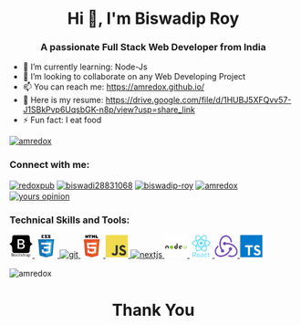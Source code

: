 <!-- ### Hi there 👋

<!--
**amREDOX/amREDOX** is a ✨ _special_ ✨ repository because its `README.md` (this file) appears on your GitHub profile.

Here are some ideas to get you started:
-->



<h1 align="center" color="green">Hi 👋, I'm Biswadip Roy</h1>
<h3 align="center">A passionate Full Stack Web Developer from India</h3>

- 🌱 I’m currently learning: Node-Js
- 👯 I’m looking to collaborate on any Web Developing Project
- 📫 You can reach me: https://amredox.github.io/
- 🔭 Here is my resume: https://drive.google.com/file/d/1HUBJ5XFQvv57-J1SBkPvp6UqsbGK-n8p/view?usp=share_link
- ⚡ Fun fact: I eat food


<p align="left"> <a href="https://github.com/ryo-ma/github-profile-trophy"><img src="https://github-profile-trophy.vercel.app/?username=amREDOX" alt="amredox" /></a> </p>



<h3 align="left">Connect with me:</h3>
<p align="left">
<a href="https://codepen.io/redoxpub" target="blank"><img align="center" src="https://raw.githubusercontent.com/rahuldkjain/github-profile-readme-generator/master/src/images/icons/Social/codepen.svg" alt="redoxpub" height="30" width="40" /></a>
<a href="https://twitter.com/biswadi28831068" target="blank"><img align="center" src="https://raw.githubusercontent.com/rahuldkjain/github-profile-readme-generator/master/src/images/icons/Social/twitter.svg" alt="biswadi28831068" height="30" width="40" /></a>
<a href="https://linkedin.com/in/biswadip-roy" target="blank"><img align="center" src="https://raw.githubusercontent.com/rahuldkjain/github-profile-readme-generator/master/src/images/icons/Social/linked-in-alt.svg" alt="biswadip-roy" height="30" width="40" /></a>
<a href="https://codesandbox.com/amREDOX" target="blank"><img align="center" src="https://raw.githubusercontent.com/rahuldkjain/github-profile-readme-generator/master/src/images/icons/Social/codesandbox.svg" alt="amredox" height="30" width="40" /></a>
<a href="https://www.youtube.com/c/yours opinion" target="blank"><img align="center" src="https://raw.githubusercontent.com/rahuldkjain/github-profile-readme-generator/master/src/images/icons/Social/youtube.svg" alt="yours opinion" height="30" width="40" /></a>
</p>

<h3 align="left">Technical Skills and Tools:</h3>
<p align="left"> <a href="https://getbootstrap.com" target="_blank" rel="noreferrer"> <img src="https://raw.githubusercontent.com/devicons/devicon/master/icons/bootstrap/bootstrap-plain-wordmark.svg" alt="bootstrap" width="40" height="40"/> </a> <a href="https://www.w3schools.com/css/" target="_blank" rel="noreferrer"> <img src="https://raw.githubusercontent.com/devicons/devicon/master/icons/css3/css3-original-wordmark.svg" alt="css3" width="40" height="40"/> </a> <a href="https://git-scm.com/" target="_blank" rel="noreferrer"> <img src="https://www.vectorlogo.zone/logos/git-scm/git-scm-icon.svg" alt="git" width="40" height="40"/> </a> <a href="https://www.w3.org/html/" target="_blank" rel="noreferrer"> <img src="https://raw.githubusercontent.com/devicons/devicon/master/icons/html5/html5-original-wordmark.svg" alt="html5" width="40" height="40"/> </a> <a href="https://developer.mozilla.org/en-US/docs/Web/JavaScript" target="_blank" rel="noreferrer"> <img src="https://raw.githubusercontent.com/devicons/devicon/master/icons/javascript/javascript-original.svg" alt="javascript" width="40" height="40"/> </a> <a href="https://nextjs.org/" target="_blank" rel="noreferrer"> <img src="https://cdn.worldvectorlogo.com/logos/nextjs-2.svg" alt="nextjs" width="40" height="40"/> </a> <a href="https://nodejs.org" target="_blank" rel="noreferrer"> <img src="https://raw.githubusercontent.com/devicons/devicon/master/icons/nodejs/nodejs-original-wordmark.svg" alt="nodejs" width="40" height="40"/> </a> <a href="https://reactjs.org/" target="_blank" rel="noreferrer"> <img src="https://raw.githubusercontent.com/devicons/devicon/master/icons/react/react-original-wordmark.svg" alt="react" width="40" height="40"/> </a> <a href="https://redux.js.org" target="_blank" rel="noreferrer"> <img src="https://raw.githubusercontent.com/devicons/devicon/master/icons/redux/redux-original.svg" alt="redux" width="40" height="40"/> </a> <a href="https://www.typescriptlang.org/" target="_blank" rel="noreferrer"> <img src="https://raw.githubusercontent.com/devicons/devicon/master/icons/typescript/typescript-original.svg" alt="typescript" width="40" height="40"/> </a> </p>

<p><img align="center" src="https://github-readme-streak-stats.herokuapp.com/?user=amREDOX&" alt="amredox" /></p>

<h1 align="center">Thank You </h1>
